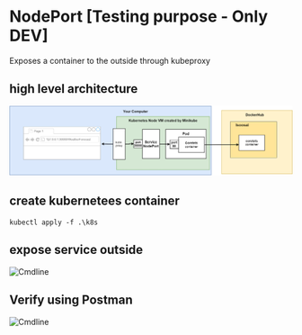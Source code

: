 # NodePort [Testing purpose - Only DEV]
Exposes a container to the outside through kubeproxy

## high level architecture 
![Cmdline](images/diagrams-dotnetCore_NodePort.png)

## create kubernetees container 
```docker
kubectl apply -f .\k8s
```
## expose service outside
![Cmdline](minikube_coretest_run.JPG)

## Verify using  Postman

![Cmdline](coretest_result_postman.JPG)
